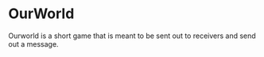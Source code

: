 # OurWorld

Ourworld is a short game that is meant to be sent out to receivers and send out a message. 
